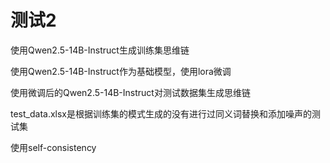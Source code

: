 <h1>测试2</h1>
<p>使用Qwen2.5-14B-Instruct生成训练集思维链</p>
<p>使用Qwen2.5-14B-Instruct作为基础模型，使用lora微调</p>
<p>使用微调后的Qwen2.5-14B-Instruct对测试数据集生成思维链</p>
<p>test_data.xlsx是根据训练集的模式生成的没有进行过同义词替换和添加噪声的测试集</p>
<p>使用self-consistency</p>